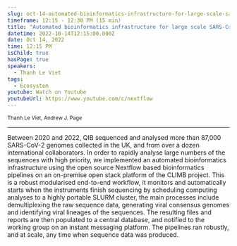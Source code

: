 ```yaml
---
slug: oct-14-automated-bioinformatics-infrastructure-for-large-scale-sars-cov-2-genomic-surveillance-at-qib
timeframe: 12:15 - 12:30 PM (15 min)
title: "Automated bioinformatics infrastructure for large scale SARS-Cov-2 genomic surveillance at QIB"
datetime: 2022-10-14T12:15:00.000Z
date: Oct 14, 2022
time: 12:15 PM
isChild: true
hasPage: true
speakers:
  - Thanh Le Viet
tags:
  - Ecosystem
youtube: Watch on Youtube
youtubeUrl: https://www.youtube.com/c/nextflow
---
```

<div className="mb-4">
  <small className="typo-small">
    Thanh Le Viet, Andrew J. Page
  </small>
</div>

<hr className="border-t border-gray-50 mb-4 opacity-20" />

Between 2020 and 2022, QIB sequenced and analysed more than 87,000 SARS-CoV-2 genomes collected in the UK, and from over a dozen international collaborators. In order to rapidly analyse large numbers of the sequences with high priority, we implemented an automated bioinformatics infrastructure using the open source Nextflow based bioinformatics pipelines on an on-premise open stack platform of the CLIMB project. This is a robust modularised end-to-end workflow, it monitors and automatically starts when the instruments finish sequencing by scheduling computing analyses to a highly portable SLURM cluster, the main processes include demultiplexing the raw sequence data, generating viral consensus genomes and identifying viral lineages of the sequences. The resulting files and reports are then populated to a central database, and notified to the working group on an instant messaging platform. The pipelines ran robustly, and at scale, any time when sequence data was produced.
